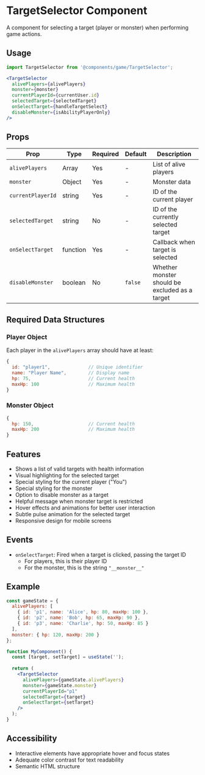 # TargetSelector Component

A component for selecting a target (player or monster) when performing game actions.

## Usage

```jsx
import TargetSelector from '@components/game/TargetSelector';

<TargetSelector 
  alivePlayers={alivePlayers}
  monster={monster}
  currentPlayerId={currentUser.id}
  selectedTarget={selectedTarget}
  onSelectTarget={handleTargetSelect}
  disableMonster={isAbilityPlayerOnly}
/>
```

## Props

| Prop | Type | Required | Default | Description |
|------|------|----------|---------|-------------|
| `alivePlayers` | Array | Yes | - | List of alive players |
| `monster` | Object | Yes | - | Monster data |
| `currentPlayerId` | string | Yes | - | ID of the current player |
| `selectedTarget` | string | No | - | ID of the currently selected target |
| `onSelectTarget` | function | Yes | - | Callback when target is selected |
| `disableMonster` | boolean | No | `false` | Whether monster should be excluded as a target |

## Required Data Structures

### Player Object
Each player in the `alivePlayers` array should have at least:
```javascript
{
  id: "player1",              // Unique identifier
  name: "Player Name",        // Display name
  hp: 75,                     // Current health
  maxHp: 100                  // Maximum health
}
```

### Monster Object
```javascript
{
  hp: 150,                    // Current health
  maxHp: 200                  // Maximum health
}
```

## Features

- Shows a list of valid targets with health information
- Visual highlighting for the selected target
- Special styling for the current player ("You")
- Special styling for the monster
- Option to disable monster as a target
- Helpful message when monster target is restricted
- Hover effects and animations for better user interaction
- Subtle pulse animation for the selected target
- Responsive design for mobile screens

## Events

- `onSelectTarget`: Fired when a target is clicked, passing the target ID
  - For players, this is their player ID
  - For the monster, this is the string `"__monster__"`

## Example

```jsx
const gameState = {
  alivePlayers: [
    { id: 'p1', name: 'Alice', hp: 80, maxHp: 100 },
    { id: 'p2', name: 'Bob', hp: 65, maxHp: 90 },
    { id: 'p3', name: 'Charlie', hp: 50, maxHp: 85 }
  ],
  monster: { hp: 120, maxHp: 200 }
};

function MyComponent() {
  const [target, setTarget] = useState('');
  
  return (
    <TargetSelector
      alivePlayers={gameState.alivePlayers}
      monster={gameState.monster}
      currentPlayerId="p1"
      selectedTarget={target}
      onSelectTarget={setTarget}
    />
  );
}
```

## Accessibility

- Interactive elements have appropriate hover and focus states
- Adequate color contrast for text readability
- Semantic HTML structure